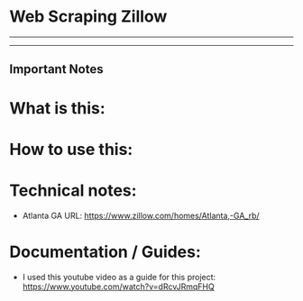 # Web Scraping Zillow 
***
***
## Important Notes

# What is this:

# How to use this:

# Technical notes:
* Atlanta GA URL: https://www.zillow.com/homes/Atlanta,-GA_rb/

# Documentation / Guides:
* I used this youtube video as a guide for this project: https://www.youtube.com/watch?v=dRcvJRmqFHQ
